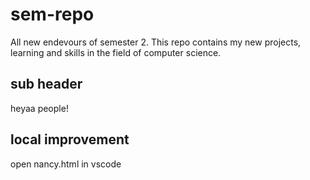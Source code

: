 # sem-repo
All new endevours of semester 2.
This repo contains my new projects, learning and skills in the field of computer science.

## sub header
heyaa people!

## local improvement
open nancy.html in vscode

